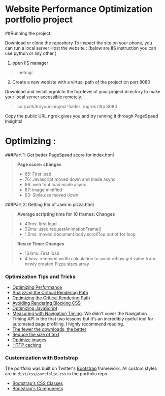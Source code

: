 Website Performance Optimization portfolio project
===================================================

##Running the project:

Download or clone the repository
To inspect the site on your phone, you can run a local server
Host the website : (below are IIS instruction you can use python or any other  )
1. open IIS manager 
> inetmgr

2. Create a new webiste with a virtual path of the project on port 8080

Download and install ngrok to the top-level of your project directory to make your local server accessible remotely.
>   cd /path/to/your-project-folder
>   ./ngrok http 8080

Copy the public URL ngrok gives you and try running it through PageSpeed Insights! 

Optimizing :
==========
###Part 1: Get better PageSpeed score for index.html
>
> **Page score: changes**
>- 65: First load
>- 76: Javascript moved down and made async
>- 86: web font load made async
>- 87: image minified
>- 93: Style.css moved down

###Part 2: Getting Rid of Jank in pizza.html

>
> **Average scripting time for 10 frames: Changes** 
>- 43ms:  first load 
>- 32ms: used requestAnimationFrame()
>- 1.5ms: moved document.body.scrollTop out of for loop

>
> **Resize Time: Changes**
>- 134ms: First load
>- 4.5ms: removed width calculation to avoid reflow get value from newly created Pizza sizes array


### Optimization Tips and Tricks
* [Optimizing Performance](https://developers.google.com/web/fundamentals/performance/ "web performance")
* [Analyzing the Critical Rendering Path](https://developers.google.com/web/fundamentals/performance/critical-rendering-path/analyzing-crp.html "analyzing crp")
* [Optimizing the Critical Rendering Path](https://developers.google.com/web/fundamentals/performance/critical-rendering-path/optimizing-critical-rendering-path.html "optimize the crp!")
* [Avoiding Rendering Blocking CSS](https://developers.google.com/web/fundamentals/performance/critical-rendering-path/render-blocking-css.html "render blocking css")
* [Optimizing JavaScript](https://developers.google.com/web/fundamentals/performance/critical-rendering-path/adding-interactivity-with-javascript.html "javascript")
* [Measuring with Navigation Timing](https://developers.google.com/web/fundamentals/performance/critical-rendering-path/measure-crp.html "nav timing api"). We didn't cover the Navigation Timing API in the first two lessons but it's an incredibly useful tool for automated page profiling. I highly recommend reading.
* <a href="https://developers.google.com/web/fundamentals/performance/optimizing-content-efficiency/eliminate-downloads.html">The fewer the downloads, the better</a>
* <a href="https://developers.google.com/web/fundamentals/performance/optimizing-content-efficiency/optimize-encoding-and-transfer.html">Reduce the size of text</a>
* <a href="https://developers.google.com/web/fundamentals/performance/optimizing-content-efficiency/image-optimization.html">Optimize images</a>
* <a href="https://developers.google.com/web/fundamentals/performance/optimizing-content-efficiency/http-caching.html">HTTP caching</a>

### Customization with Bootstrap
The portfolio was built on Twitter's <a href="http://getbootstrap.com/">Bootstrap</a> framework. All custom styles are in `dist/css/portfolio.css` in the portfolio repo.

* <a href="http://getbootstrap.com/css/">Bootstrap's CSS Classes</a>
* <a href="http://getbootstrap.com/components/">Bootstrap's Components</a>
